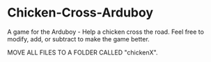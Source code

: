 # Chicken-Cross-Arduboy
A game for the Arduboy - Help a chicken cross the road.
Feel free to modify, add, or subtract to make the game better.

MOVE ALL FILES TO A FOLDER CALLED "chickenX".
